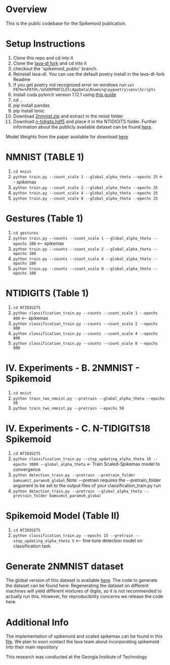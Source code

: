 # Overview
This is the public codebase for the Spikemoid publication.

# Setup Instructions 
1. Clone this repo and cd into it
2. Clone the [lava-dl fork](https://github.com/audreydunn/lava-dl/tree/spikemoid_public) and cd into it
3. checkout the 'spikemoid_public' branch.
4. Reinstall lava-dl. You can use the default poetry install in the lava-dl-fork Readme 
5. If you get poetry not recognized error on windows run `set PATH=%PATH%;%USERPROFILE%\AppData\Roaming\pypoetry\venv\Scripts`
6. Install cuda pytorch version 1.12.1 using [this guide](https://pytorch.org/get-started/previous-versions/)
7. cd ..
8. pip install pandas 
9. pip install tonic
10. Download [2nmnist.zip](https://doi.org/10.5281/zenodo.7847750) and extract in the mnist folder
11. Download [n-tidigits.hdf5](https://www.dropbox.com/s/vfwwrhlyzkax4a2/n-tidigits.hdf5?dl=0) and place it in the NTIDIGITS folder. Further information about the publicly available dataset can be found [here](https://docs.google.com/document/d/1Uxe7GsKKXcy6SlDUX4hoJVAC0-UkH-8kr5UXp0Ndi1M/edit).

Model Weights from the paper available for download [here](https://doi.org/10.5281/zenodo.7854046)

# NMNIST (TABLE 1)
1. `cd mnist`
2. `python train.py --count_scale 1 --global_alpha_theta --epochs 25` <-- spikemax
3. `python train.py --count_scale 2 --global_alpha_theta --epochs 25`
4. `python train.py --count_scale 4 --global_alpha_theta --epochs 25`
5. `python train.py --count_scale 8 --global_alpha_theta --epochs 25`

# Gestures (Table 1)
1. `cd gestures`
2. `python train.py --counts --count_scale 1 --global_alpha_theta --epochs 100` <-- spikemax
3. `python train.py --counts --count_scale 2 --global_alpha_theta --epochs 100`
4. `python train.py --counts --count_scale 4 --global_alpha_theta --epochs 100`
5. `python train.py --counts --count_scale 8 --global_alpha_theta --epochs 100`

# NTIDIGITS (Table 1)
1. `cd NTIDIGITS`
2. `python classification_train.py --counts --count_scale 1 --epochs 800` <-- spikemax
3. `python classification_train.py --counts --count_scale 2 --epochs 800`
4. `python classification_train.py --counts --count_scale 4 --epochs 800`
5. `python classification_train.py --counts --count_scale 8 --epochs 800`

# IV. Experiments - B. 2NMNIST - Spikemoid
1. `cd mnist`
2. `python train_two_nmnist.py --pretrain --global_alpha_theta --epochs 50`
3. `python train_two_nmnist.py --pretrain --epochs 50`

#  IV. Experiments - C. N-TIDIGITS18 Spikemoid
1. `cd NTIDIGITS`
2. `python classification_train.py --stop_updating_alpha_theta 10 --epochs 3000 --global_alpha_theta` <- Train Scaled-Spikemax model to convergence
3. `python detection_train.py --pretrain --pretrain_folder bamsumit_params0_global` Note: --pretrain requires the --pretrain_folder argument to be set to the output files of your classification_train.py run
4. `python detection_train.py --pretrain --global_alpha_theta --pretrain_folder bamsumit_params0_global`


# Spikemoid Model (Table II)
1. `cd NTIDIGITS`
2. `python classification_train.py --epochs 15 --pretrain --stop_updating_alpha_theta 5`  <-- fine tune detection model on classification task 

# Generate 2NMNIST dataset
The global version of this dataset is available [here](https://doi.org/10.5281/zenodo.7847750).
The code to generate the dataset can be found here: 
Regenerating the dataset on different machines will yield different mixtures of digits, 
so it is not recommended to actually run this. However, for reproducibility concerns we release the code here. 

# Additional Info
The implementation of spikemoid and scaled spikemax can be found in this [file](https://github.com/audreydunn/lava-dl/blob/spikemoid_public/src/lava/lib/dl/slayer/loss.py). We plan to soon contact the lava team about incorporating spikemoid into their main repository

This research was conducted at the Georgia Institute of Technology